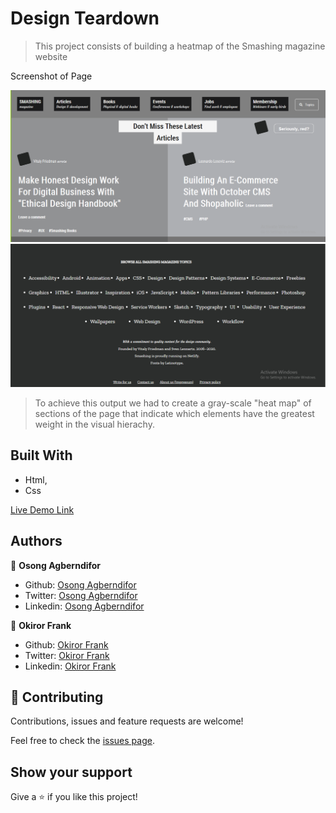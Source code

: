 # Design Teardown

> This project consists of building a heatmap of the Smashing magazine website

Screenshot of Page

![screenshot 1](screen1.png) 
![screenshot 2](screen2.png) 

> To achieve this output we had to create a gray-scale "heat map" of sections of the page that indicate
  which elements have the greatest weight in the visual hierachy.

## Built With

- Html,
- Css

[Live Demo Link](https://rawcdn.githack.com/OA7/Design-Teardown/411d67cd5b46cfd494b09d04ba85bbc5a9ba8611/index.html)

## Authors

👤 **Osong Agberndifor**

- Github: [Osong Agberndifor](https://github.com/OA7)
- Twitter: [Osong Agberndifor](https://twitter.com/Osong17)
- Linkedin: [Osong Agberndifor](https://linkedin.com/osong-agberndifor)

👤 **Okiror Frank**

- Github: [Okiror Frank](https://github.com/frankopkusianwar)
- Twitter: [Okiror Frank](https://twitter.com/franko0781)
- Linkedin: [Okiror Frank](https://linkedin.com/in/frank-okiror-250076b5)

## 🤝 Contributing

Contributions, issues and feature requests are welcome!

Feel free to check the [issues page](https://github.com/OA7/Design-Teardown/issues).

## Show your support

Give a ⭐️ if you like this project!
